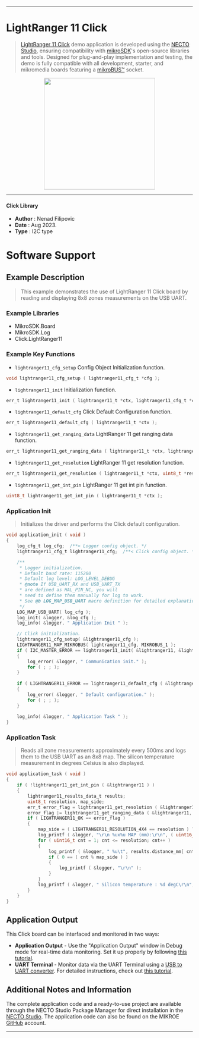 
---
# LightRanger 11 Click

> [LightRanger 11 Click](https://www.mikroe.com/?pid_product=MIKROE-5864) demo application is developed using
the [NECTO Studio](https://www.mikroe.com/necto), ensuring compatibility with [mikroSDK](https://www.mikroe.com/mikrosdk)'s
open-source libraries and tools. Designed for plug-and-play implementation and testing, the demo is fully compatible with
all development, starter, and mikromedia boards featuring a [mikroBUS&trade;](https://www.mikroe.com/mikrobus) socket.

<p align="center">
  <img src="https://www.mikroe.com/?pid_product=MIKROE-5864&image=1" height=300px>
</p>

---

#### Click Library

- **Author**        : Nenad Filipovic
- **Date**          : Aug 2023.
- **Type**          : I2C type

# Software Support

## Example Description

> This example demonstrates the use of LightRanger 11 Click board by reading and displaying
> 8x8 zones measurements on the USB UART.

### Example Libraries

- MikroSDK.Board
- MikroSDK.Log
- Click.LightRanger11

### Example Key Functions

- `lightranger11_cfg_setup` Config Object Initialization function.
```c
void lightranger11_cfg_setup ( lightranger11_cfg_t *cfg );
```

- `lightranger11_init` Initialization function.
```c
err_t lightranger11_init ( lightranger11_t *ctx, lightranger11_cfg_t *cfg );
```

- `lightranger11_default_cfg` Click Default Configuration function.
```c
err_t lightranger11_default_cfg ( lightranger11_t *ctx );
```

- `lightranger11_get_ranging_data` LightRanger 11 get ranging data function.
```c
err_t lightranger11_get_ranging_data ( lightranger11_t *ctx, lightranger11_results_data_t *results );
```

- `lightranger11_get_resolution` LightRanger 11 get resolution function.
```c
err_t lightranger11_get_resolution ( lightranger11_t *ctx, uint8_t *resolution );
```

- `lightranger11_get_int_pin` LightRanger 11 get int pin function.
```c
uint8_t lightranger11_get_int_pin ( lightranger11_t *ctx );
```

### Application Init

> Initializes the driver and performs the Click default configuration.

```c
void application_init ( void ) 
{
    log_cfg_t log_cfg;  /**< Logger config object. */
    lightranger11_cfg_t lightranger11_cfg;  /**< Click config object. */

    /** 
     * Logger initialization.
     * Default baud rate: 115200
     * Default log level: LOG_LEVEL_DEBUG
     * @note If USB_UART_RX and USB_UART_TX 
     * are defined as HAL_PIN_NC, you will 
     * need to define them manually for log to work. 
     * See @b LOG_MAP_USB_UART macro definition for detailed explanation.
     */
    LOG_MAP_USB_UART( log_cfg );
    log_init( &logger, &log_cfg );
    log_info( &logger, " Application Init " );

    // Click initialization.
    lightranger11_cfg_setup( &lightranger11_cfg );
    LIGHTRANGER11_MAP_MIKROBUS( lightranger11_cfg, MIKROBUS_1 );
    if ( I2C_MASTER_ERROR == lightranger11_init( &lightranger11, &lightranger11_cfg ) ) 
    {
        log_error( &logger, " Communication init." );
        for ( ; ; );
    }
    
    if ( LIGHTRANGER11_ERROR == lightranger11_default_cfg ( &lightranger11 ) )
    {
        log_error( &logger, " Default configuration." );
        for ( ; ; );
    }
    
    log_info( &logger, " Application Task " );
}
```

### Application Task

> Reads all zone measurements approximately every 500ms and logs them to the USB UART as an 8x8 map. 
> The silicon temperature measurement in degrees Celsius is also displayed.

```c
void application_task ( void ) 
{
    if ( !lightranger11_get_int_pin ( &lightranger11 ) )
    {
        lightranger11_results_data_t results;
        uint8_t resolution, map_side;
        err_t error_flag = lightranger11_get_resolution ( &lightranger11, &resolution );
        error_flag |= lightranger11_get_ranging_data ( &lightranger11, &results );
        if ( LIGHTRANGER11_OK == error_flag )
        {
            map_side = ( LIGHTRANGER11_RESOLUTION_4X4 == resolution ) ? 4 : 8;
            log_printf ( &logger, "\r\n %ux%u MAP (mm):\r\n", ( uint16_t ) map_side, ( uint16_t ) map_side );
            for ( uint16_t cnt = 1; cnt <= resolution; cnt++ )
            {
                log_printf ( &logger, " %u\t", results.distance_mm[ cnt - 1 ] );
                if ( 0 == ( cnt % map_side ) )
                {
                    log_printf ( &logger, "\r\n" );
                }
            }
            log_printf ( &logger, " Silicon temperature : %d degC\r\n", ( int16_t ) results.silicon_temp_degc );
        }
    }
}
```

## Application Output

This Click board can be interfaced and monitored in two ways:
- **Application Output** - Use the "Application Output" window in Debug mode for real-time data monitoring.
Set it up properly by following [this tutorial](https://www.youtube.com/watch?v=ta5yyk1Woy4).
- **UART Terminal** - Monitor data via the UART Terminal using
a [USB to UART converter](https://www.mikroe.com/click/interface/usb?interface*=uart,uart). For detailed instructions,
check out [this tutorial](https://help.mikroe.com/necto/v2/Getting%20Started/Tools/UARTTerminalTool).

## Additional Notes and Information

The complete application code and a ready-to-use project are available through the NECTO Studio Package Manager for 
direct installation in the [NECTO Studio](https://www.mikroe.com/necto). The application code can also be found on
the MIKROE [GitHub](https://github.com/MikroElektronika/mikrosdk_click_v2) account.

---
